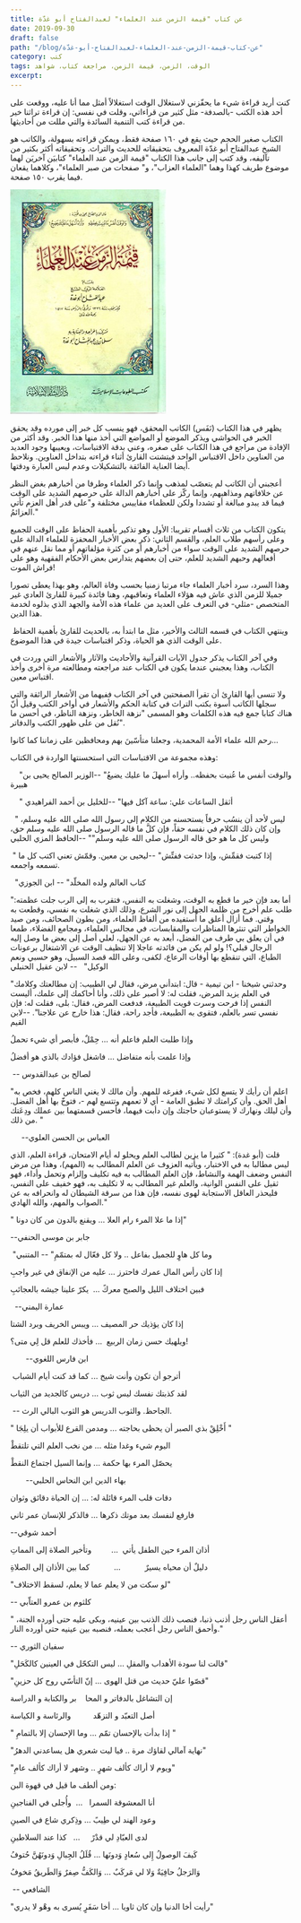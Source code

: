 ```yaml
---
title: عن كتاب "قيمة الزمن عند العلماء" لعبدالفتاح أبو غدّة
date: 2019-09-30
draft: false
path: "/blog/عن-كتاب-قيمة-الزمن-عند-العلماء-لعبدالفتاح-أبو-غدّة"
category: كتب
tags: الوقت، الزمن، قيمة الزمن، مراجعة كتاب، شواهد
excerpt:
---
```


كنت أريد قراءة شيء ما يحفّزني لاستغلال الوقت استغلالاً أمثل مما أنا عليه، ووقعت على أحد هذه الكتب -بالصدفة- مثل كثير من قراءاتي، وقلت في نفسي: إن قراءة تراثنا خير من قراءة كتب التنمية السائدة والتي مللت من أحاديثها.

الكتاب صغير الحجم حيث يقع في ١٦٠ صفحة فقط، ويمكن قراءته بسهولة، والكاتب هو الشيخ عبدالفتاح أبو غدّة المعروف بتحقيقاته للحديث والتراث. وتحقيقاته أكثر بكثير من تآليفه، وقد كتب إلى جانب هذا الكتاب "قيمة الزمن عند العلماء" كتابيَن آخريَن لهما موضوع طريف كهذا وهما "العلماء العزاب"، و" صفحات من صبر العلماء"، وكلاهما يقعان فيما يقرب ١٥٠ صفحة.

![غلاف الكتاب](images/book-cover.jpg)

يظهر في هذا الكتاب (نَفَس) الكاتب المحقق، فهو ينسب كل خبر إلى مورده وقد يحقق الخبر في الحواشي ويذكر الموضع أو المواضع التي أخذ منها هذا الخبر. وقد أكثر من الإفادة من مراجع في هذا الكتاب على صغره، وعني بدقة الاقتباسات، ويعيبها وجود العديد من العناوين داخل الاقتباس الواحد فيتشتت القارئ أثناء قراءته بتداخل العناوين. ونلاحظ أيضا العناية الفائقة بالتشكيلات وعدم لبس العبارة ودقتها.

أعجبني أن الكاتب لم يتعصّب لمذهب وإنما ذكر العلماء وطرفا من أخبارهم بغض النظر عن خلافاتهم ومذاهبهم، وإنما ركّز على أخبارهم الدالة على حرصهم الشديد على الوقت فيما قد يبدو مبالغة أو تشددا ولكن للعظماء مقاييس مختلفة و"على قدر أهل العزم تأتي العزائمُ."

يتكون الكتاب من ثلاث أقسام تقريبا: الأول وهو تذكير بأهمية الحفاظ على الوقت للجميع وعلى رأسهم طلاب العلم، والقسم الثاني: ذكر بعض الأخبار المحفزة للعلماء الدالة على حرصهم الشديد على الوقت سواء من أخبارهم أو من كثرة مؤلفاتهم أو مما نقل عنهم في أفعالهم وحبهم الشديد للعلم، حتى إن بعضهم يتدارس بعض الأحكام الفقهية وهو على فراش الموت!

وهذا السرد، سرد أخبار العلماء جاء مرتبا زمنيا بحسب وفاة العالم، وهو بهذا يعطى تصورا جميلا للزمن الذي عاش فيه هؤلاء العلماء وتعاقبهم، وهنا فائدة كبيرة للقارئ العادي غير المتخصص -مثلي- في التعرف على العديد من علماء هذه الأمة والجهد الذي بذلوه لخدمة هذا الدين.

 وينتهي الكتاب في قسمه الثالث والأخير، مثل ما ابتدأ به، بالحديث للقارئ بأهمية الحفاظ على الوقت الذي هو الحياة، وذكر اقتباسات جيدة في هذا الموضوع.

وفي آخر الكتاب يذكر جدول الآيات القرآنية والأحاديث والآثار والأشعار التي وردت في الكتاب، وهذا يعجبني عندما يكون في الكتاب عند مراجعته ومطالعته مرة أخرى وأخذ اقتباس معين.

ولا تنسى أيها القارئ أن تقرأ الصفحتين في آخر الكتاب ففيهما من الأشعار الرائقة والتي سجلها الكاتب أسوة بكتب التراث في كتابة الحكم والأشعار في أواخر الكتب وقيل أنّ هناك كتابا جمع فيه هذه الكلمات وهو المسمى "نزهة الخاطر، ونزهة الناظر، في أحسن ما نُقل من على ظهور الكتب والدفاتر".

رحم الله علماء الأمة المحمدية، وجعلنا متأسّينَ بهم ومحافظين على زماننا كما كانوا...

وهذه مجموعة من الاقتباسات التي استحسنتها الواردة في الكتاب:

    "والوقت أنفس ما عُنيت بحفظه.. وأراه أسهلَ ما عليك يضيعُ" --الوزير الصالح يحيى بن هبيرة 

    " أثقل الساعات علي: ساعة آكل فيها" --للخليل بن أحمد الفراهيدي

  " ليس لأحد أن ينسُب حرفاً يستحسنه من الكلام إلى رسول الله صلى الله عليه وسلم، وإن كان ذلك الكلام في نفسه حقاً، فإن كلَّ ما قاله الرسول صلى الله عليه وسلم حق، وليس كل ما هو حق قاله الرسول صلى الله عليه وسلم"" --الحافظ المزي الحلبي

 " إذا كتبت فقمِّش، وإذا حدثت ففتِّش" --ليحيى بن معين. وقمّش تعني اكتب كل ما تسمعه واجمعه.

  "كتاب العالم ولده المخلّد" -- ابن الجوزي

"أما بعد فإن خير ما قطع به الوقت، وشغلت به النفس، فتقرب به إلى الرب جلت عظمته: طلب علم أخرج من ظلمة الجهل إلى نور الشرع، وذلك الذي شغلت به نفسي، وقطعت به وقتي. فما أزال أعلق ما أستفيده من ألفاظ العلماء، ومن بطون الصحائف، ومن صيد الخواطر التي تنثرها المناظرات والمقابسات، في مجالس العلماء، ومجامع الفضلاء، طمعا في أن يعلق بي طرف من الفضل، أبعد به عن الجهل، لعلي أصل إلى بعض ما وصل إليه الرجال قبلي؟! ولو لم يكن من فائدته عاجلا إلا تنظيف الوقت عن الاشتغال برعونات الطباع، التي تنقطع بها أوقات الرعاع، لكفى، وعلى الله قصد السبيل، وهو حسبي ونعم الوكيل"   -- لابن عقيل الحنبلي

"وحدثني شيخنا - ابن تيمية - قال: ابتدأني مرض، فقال لي الطبيب: إن مطالعتك وكلامك في العلم يزيد المرض، فقلت له: لا أصبر على ذلك، وأنا أحاكمك إلى علمك، أليست النفس إذا فرحت وسرت قويت الطبيعة، فدفعت المرض، فقال: بلى، فقلت له: فإن نفسي تسر بالعلم، فتقوى به الطبيعة، فأجد راحة، فقال: هذا خارج عن علاجنا". --لابن القيم

وإذا طلبت العلم فاعلم أنه ... حِمْلٌ، فأبصر أي شيء تحملُ

وإذا علمت بأنه متفاضل ... فاشغل فؤادك بالذي هو أفضلُ

 -- لصالح بن عبدالقدوس

"اعلم أن رأيك لا يتسع لكل شيء، ففرغه للمهم. وأن مالك لا يغني الناس كلهم، فخص به أهل الحق. وأن كرامتك لا تطبق العامة - أي لا تعمهم وتتسع لهم -، فتوخّ بها أهل الفضل. وأن ليلك ونهارك لا يستوعبان حاجتك وإن دأبت فيهما، فأحسن قسمتهما بين عملك ودِعَتك من ذلك. "

     --العباس بن الحسن العلوي

قلت (أبو غدة): " كثيرا ما يزين لطالب العلم ويحلو له أيام الامتحان، قراءة العلم، الذي ليس مطالبا به في الاختبار، ويأتيه العزوف عن العلم المطالب به (المهم)، وهذا من مرض النفس وضعف الهمة والنشاط، فإن العلم المطالب به فيه تكليف وإلزام وتحمل وأداء، فهو ثقيل على النفس الوانية، والعلم غير المطالب به لا تكليف به، فهو خفيف على النفس، فليحذر العاقل الاستجابة لهوى نفسه، فإن هذا من سرقة الشيطان له وانحرافه به عن الصواب والمهم، والله الهادي."

" إذا ما علا المرء رام العلا ... ويقنع بالدون من كان دونا"

--جابر بن موسى الحنفي

 "وما كل هاوٍ للجميل بفاعل .. ولا كل فعّال له بمتمّمِ" -- المتنبي

إذا كان رأس المال عمرك فاحترز ... عليه من الإنفاق في غير واجبِ

فبين اختلاف الليل والصبح معركً ...  يكرّ علينا جيشه بالعجائبِ

  --عمارة اليمني

إذا كان يؤذيك حر المصيف ... ويبس الخريف وبرد الشتا

ويلهيك حسن زمان الربيع  ... فأخذك للعلم قل لِي متى؟!

       --ابن فارس اللغوي

 أترجو أن تكون وأنت شيخ ... كما قد كنت أيام الشباب

لقد كذبتك نفسك ليس ثوب ... دريس كالجديد من الثياب

 -- الجاحظ. والثوب الدريس هو الثوب البالي الرث. 

" أَخْلِقْ بذي الصبر أن يحظى بحاجته ... ومدمن القرع للأبواب أن يلِجَا "

اليوم شيء وغدا مثله ... من نخب العلم التي تلتقطْ

يحصّل المرء بها حكمة ... وإنما السيل اجتماع النقطْ

       --بهاء الدين ابن النحاس الحلبي

دقات قلب المرء قائلة له: ... إن الحياة دقائق وثوان

فارفع لنفسك بعد موتك ذكرها ... فالذكر للإنسان عمر ثاني

--أحمد شوقي

أذان المرء حين الطفل يأتي  ...         وتأخير الصلاة إلى المماتِ

دليلٌ أن محياه يسيرٌ           ...           كما بين الأذان إلى الصلاةِ

"لو سكت من لا يعلم عما لا يعلم، لسقط الاختلاف" 

-- كلثوم بن عمرو العتاّبي

" أعقل الناس رجل أذنب ذنبا، فنصب ذلك الذنب بين عينيه، وبكى عليه حتى أورده الجنة، وأحمق الناس رجل أعجب بعمله، فنصبه بين عينيه حتى أورده النار." 

-- سفيان الثوري

"قالت لنا سودة الأهداب والمقلِ ... ليس التكحّل في العينين كالكَحَلِ"

"قصّوا عليّ حديث من قتل الهوى ... إنّ التأسّي روح كل حزينِ"

إن التشاغل بالدفاتر و المحا    بر والكتابة و الدراسة

أصل التعبّد و التزهّد          والرئاسة و الكياسة

" إذا بدأت بالإحسان تمّم ... وما الإحسان إلا بالتمامِ "

"نهاية آمالي لقاؤك مرة .. فيا ليت شعري هل يساعدني الدهرُ"

"ويوم لا أراك كألف شهرٍ .. وشهر لا أراك كألف عامِ"

ومن ألطف ما قيل في قهوة البن:

أنا المعشوقة السمرا   ...  وأُجلى في الفناجينِ

وعود الهند لي طِيبً ... وذِكري شاع في الصينِ

لدى العبّادِ لي قدْرً     ...   كذا عند السلاطينِ

كَيفَ الوصولُ إِلى سُعادٍ وَدونَها ... قُلَلُ الجِبالِ وَدونَهُنَّ حُتوفُ

وَالرَجلُ حافِيَةٌ وَلا لي مَركَبٌ ... وَالكَفُّ صِفرٌ وَالطَريقُ مَخوفُ

 -- الشافعي

"رأيت أخا الدنيا وإن كان ثاويا ... أخا سَفَرٍ يُسرى به وهْو لا يدري"